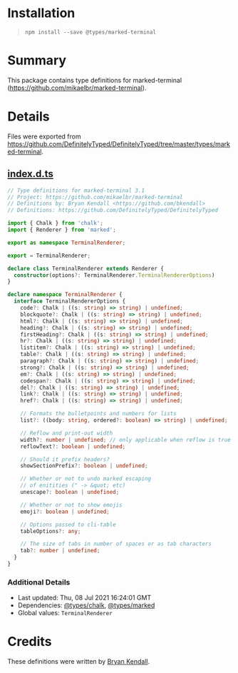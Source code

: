 # Installation
> `npm install --save @types/marked-terminal`

# Summary
This package contains type definitions for marked-terminal (https://github.com/mikaelbr/marked-terminal).

# Details
Files were exported from https://github.com/DefinitelyTyped/DefinitelyTyped/tree/master/types/marked-terminal.
## [index.d.ts](https://github.com/DefinitelyTyped/DefinitelyTyped/tree/master/types/marked-terminal/index.d.ts)
````ts
// Type definitions for marked-terminal 3.1
// Project: https://github.com/mikaelbr/marked-terminal
// Definitions by: Bryan Kendall <https://github.com/bkendall>
// Definitions: https://github.com/DefinitelyTyped/DefinitelyTyped

import { Chalk } from 'chalk';
import { Renderer } from 'marked';

export as namespace TerminalRenderer;

export = TerminalRenderer;

declare class TerminalRenderer extends Renderer {
  constructor(options?: TerminalRenderer.TerminalRendererOptions)
}

declare namespace TerminalRenderer {
  interface TerminalRendererOptions {
    code?: Chalk | ((s: string) => string) | undefined;
    blockquote?: Chalk | ((s: string) => string) | undefined;
    html?: Chalk | ((s: string) => string) | undefined;
    heading?: Chalk | ((s: string) => string) | undefined;
    firstHeading?: Chalk | ((s: string) => string) | undefined;
    hr?: Chalk | ((s: string) => string) | undefined;
    listitem?: Chalk | ((s: string) => string) | undefined;
    table?: Chalk | ((s: string) => string) | undefined;
    paragraph?: Chalk | ((s: string) => string) | undefined;
    strong?: Chalk | ((s: string) => string) | undefined;
    em?: Chalk | ((s: string) => string) | undefined;
    codespan?: Chalk | ((s: string) => string) | undefined;
    del?: Chalk | ((s: string) => string) | undefined;
    link?: Chalk | ((s: string) => string) | undefined;
    href?: Chalk | ((s: string) => string) | undefined;

    // Formats the bulletpoints and numbers for lists
    list?: ((body: string, ordered?: boolean) => string) | undefined;

    // Reflow and print-out width
    width?: number | undefined; // only applicable when reflow is true
    reflowText?: boolean | undefined;

    // Should it prefix headers?
    showSectionPrefix?: boolean | undefined;

    // Whether or not to undo marked escaping
    // of enitities (" -> &quot; etc)
    unescape?: boolean | undefined;

    // Whether or not to show emojis
    emoji?: boolean | undefined;

    // Options passed to cli-table
    tableOptions?: any;

    // The size of tabs in number of spaces or as tab characters
    tab?: number | undefined;
  }
}

````

### Additional Details
 * Last updated: Thu, 08 Jul 2021 16:24:01 GMT
 * Dependencies: [@types/chalk](https://npmjs.com/package/@types/chalk), [@types/marked](https://npmjs.com/package/@types/marked)
 * Global values: `TerminalRenderer`

# Credits
These definitions were written by [Bryan Kendall](https://github.com/bkendall).
